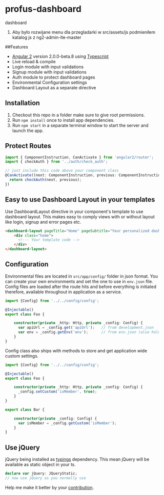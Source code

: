 # profus-dashboard
dashboard 
1. Aby było rozwijane menu dla przegladarki w src/assets/js podmieniłem katalog js z ng2-admin-lte-master

##Features

- [Angular 2](https://angular.io/) version 2.0.0-beta.8 using [Typescript](http://www.typescriptlang.org/)
- Live reload & compile
- Login module with input validations
- Signup module with input validations
- Auth module to protect dashboard pages
- Environmental Configuration settings
- Dashboard Layout as a separate directive


## Installation

1. Checkout this repo in a folder make sure to give root permissions.
2. Run `npm install` once to install app dependencies.
3. Run `npm start` in a separate terminal window to start the server and launch the app.

## Protect Routes

```TypeScript
import { ComponentInstruction, CanActivate } from 'angular2/router';
import { checkAuth } from '../auth/check_auth';

// just include this code above your component class
@CanActivate((next: ComponentInstruction, previous: ComponentInstruction) => {
  return checkAuth(next, previous);
})
```

## Easy to use Dashboard Layout in your templates

Use DashboardLayout directive in your component's template to use dashboard layout. This makes easy to comply views with or without layout like login, signup and error pages etc.

```HTML
<dashboard-layout pageTitle="Home" pageSubtitle="Your personalized dashboard and control panel">
    <div class="home">
      <!--- Your template code -->
    </div>
</dashboard-layout>
```

## Configuration

Environmental files are located in `src/app/config/` folder in json format. You can create your own environments and set the one to use in `env.json` file. Config files are loaded after the route hits and before everything is initiated therefore, available throughout in application as a service.

```TypeScript
import {Config} from '../../config/config';

@Injectable()
export class Foo {

    constructor(private _http: Http, private _config: Config) {
      var apiUrl = _config.get('apiUrl');   // from development.json
      var env = _config.getEnv('env');      // from env.json (also holds shared config)
    }
}
```
Config class also ships with methods to store and get application wide custom settings.

```TypeScript
import {Config} from '../../config/config';

@Injectable()
export class Foo {

    constructor(private _http: Http, private _config: Config) {
      _config.setCustom('isMember', true);
    }
}

export class Bar {

    constructor(private _config: Config) {
      var isMember = _config.getCustom('isMember');
    }
}
```

## Use jQuery  

 jQuery being installed as [typings](https://www.npmjs.com/package/typings) dependency. This mean jQuery will be available as static object in your ts.

```TypeScript
declare var jQuery: JQueryStatic;
// now use jQuery as you normally use
```



Help me make it better by your [contribution](./CONTRIBUTING.md).
